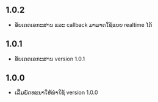 ## 1.0.2
- ອັບເດດເອກະສານ ແລະ callback ມາມາດໃຊ້ແບບ realtime ໄດ້
## 1.0.1
- ອັບເດດເອກະສານ version 1.0.1
## 1.0.0
- ເລີ່ມພັດທະນາໃຫ້ນໍາໃຊ້ version 1.0.0

